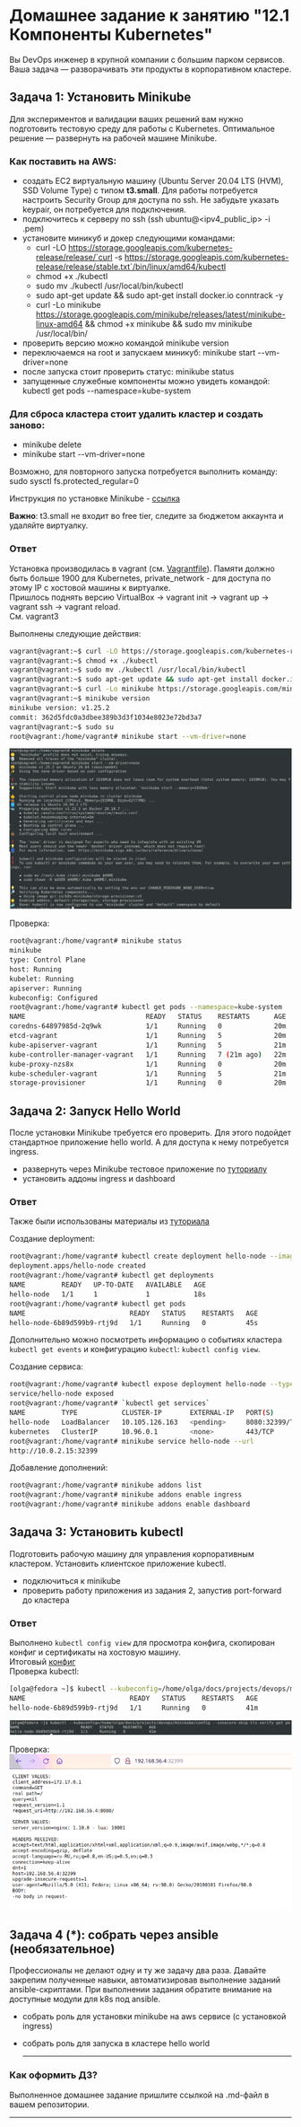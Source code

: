 # Домашнее задание к занятию "12.1 Компоненты Kubernetes"

Вы DevOps инженер в крупной компании с большим парком сервисов. Ваша задача — разворачивать эти продукты в корпоративном кластере.

## Задача 1: Установить Minikube

Для экспериментов и валидации ваших решений вам нужно подготовить тестовую среду для работы с Kubernetes. Оптимальное решение — развернуть на рабочей машине Minikube.

### Как поставить на AWS:
- создать EC2 виртуальную машину (Ubuntu Server 20.04 LTS (HVM), SSD Volume Type) с типом **t3.small**. Для работы потребуется настроить Security Group для доступа по ssh. Не забудьте указать keypair, он потребуется для подключения.
- подключитесь к серверу по ssh (ssh ubuntu@<ipv4_public_ip> -i <keypair>.pem)
- установите миникуб и докер следующими командами:
    - curl -LO https://storage.googleapis.com/kubernetes-release/release/`curl -s https://storage.googleapis.com/kubernetes-release/release/stable.txt`/bin/linux/amd64/kubectl
    - chmod +x ./kubectl
    - sudo mv ./kubectl /usr/local/bin/kubectl
    - sudo apt-get update && sudo apt-get install docker.io conntrack -y
    - curl -Lo minikube https://storage.googleapis.com/minikube/releases/latest/minikube-linux-amd64 && chmod +x minikube && sudo mv minikube /usr/local/bin/
- проверить версию можно командой minikube version
- переключаемся на root и запускаем миникуб: minikube start --vm-driver=none
- после запуска стоит проверить статус: minikube status
- запущенные служебные компоненты можно увидеть командой: kubectl get pods --namespace=kube-system

### Для сброса кластера стоит удалить кластер и создать заново:
- minikube delete
- minikube start --vm-driver=none

Возможно, для повторного запуска потребуется выполнить команду: sudo sysctl fs.protected_regular=0

Инструкция по установке Minikube - [ссылка](https://kubernetes.io/ru/docs/tasks/tools/install-minikube/)

**Важно**: t3.small не входит во free tier, следите за бюджетом аккаунта и удаляйте виртуалку.

### Ответ

Установка производилась в vagrant (см. [Vagrantfile](./Vagrantfile)). Памяти должно быть больше 1900 для Kubernetes, 
private_network - для доступа по этому IP с хостовой машины к виртуалке.  
Пришлось поднять версию VirtualBox -> vagrant init -> vagrant up -> vagrant ssh -> vagrant reload.  
См. vagrant3

Выполнены следующие действия:
```bash
vagrant@vagrant:~$ curl -LO https://storage.googleapis.com/kubernetes-release/release/`curl -s https://storage.googleapis.com/kubernetes-release/release/stable.txt`/bin/linux/amd64/kubectl
vagrant@vagrant:~$ chmod +x ./kubectl
vagrant@vagrant:~$ sudo mv ./kubectl /usr/local/bin/kubectl
vagrant@vagrant:~$ sudo apt-get update && sudo apt-get install docker.io conntrack -y
vagrant@vagrant:~$ curl -Lo minikube https://storage.googleapis.com/minikube/releases/latest/minikube-linux-amd64 && chmod +x minikube && sudo mv minikube /usr/local/bin/
vagrant@vagrant:~$ minikube version
minikube version: v1.25.2
commit: 362d5fdc0a3dbee389b3d3f1034e8023e72bd3a7
vagrant@vagrant:~$ sudo su
root@vagrant:/home/vagrant# minikube start --vm-driver=none
```

![start](img/1-start.png)  

Проверка:  
```bash
root@vagrant:/home/vagrant# minikube status
minikube
type: Control Plane
host: Running
kubelet: Running
apiserver: Running
kubeconfig: Configured
root@vagrant:/home/vagrant# kubectl get pods --namespace=kube-system
NAME                              READY   STATUS    RESTARTS      AGE
coredns-64897985d-2q9wk           1/1     Running   0             20m
etcd-vagrant                      1/1     Running   5             20m
kube-apiserver-vagrant            1/1     Running   5             21m
kube-controller-manager-vagrant   1/1     Running   7 (21m ago)   22m
kube-proxy-nzs8x                  1/1     Running   0             20m
kube-scheduler-vagrant            1/1     Running   5             21m
storage-provisioner               1/1     Running   0             20m
```

## Задача 2: Запуск Hello World
После установки Minikube требуется его проверить. Для этого подойдет стандартное приложение hello world. А для доступа к нему потребуется ingress.

- развернуть через Minikube тестовое приложение по [туториалу](https://kubernetes.io/ru/docs/tutorials/hello-minikube/#%D1%81%D0%BE%D0%B7%D0%B4%D0%B0%D0%BD%D0%B8%D0%B5-%D0%BA%D0%BB%D0%B0%D1%81%D1%82%D0%B5%D1%80%D0%B0-minikube)
- установить аддоны ingress и dashboard

### Ответ
Также были использованы материалы из [туториала](https://kubernetes.io/ru/docs/setup/learning-environment/minikube/)

Создание deployment:  
```bash
root@vagrant:/home/vagrant# kubectl create deployment hello-node --image=k8s.gcr.io/echoserver:1.4
deployment.apps/hello-node created
root@vagrant:/home/vagrant# kubectl get deployments
NAME         READY   UP-TO-DATE   AVAILABLE   AGE
hello-node   1/1     1            1           18s
root@vagrant:/home/vagrant# kubectl get pods
NAME                          READY   STATUS    RESTARTS   AGE
hello-node-6b89d599b9-rtj9d   1/1     Running   0          45s
```

Дополнительно можно посмотреть информацию о событиях кластера `kubectl get events` и конфигурацию `kubectl`: `kubectl config view`.  

Создание сервиса:
```bash
root@vagrant:/home/vagrant# kubectl expose deployment hello-node --type=LoadBalancer --port=8080
service/hello-node exposed
root@vagrant:/home/vagrant# `kubectl get services`
NAME         TYPE           CLUSTER-IP       EXTERNAL-IP   PORT(S)          AGE
hello-node   LoadBalancer   10.105.126.163   <pending>     8080:32399/TCP   5s
kubernetes   ClusterIP      10.96.0.1        <none>        443/TCP          26m
root@vagrant:/home/vagrant# minikube service hello-node --url
http://10.0.2.15:32399
```

Добавление дополнений:
```bash
root@vagrant:/home/vagrant# minikube addons list
root@vagrant:/home/vagrant# minikube addons enable ingress
root@vagrant:/home/vagrant# minikube addons enable dashboard
```

## Задача 3: Установить kubectl

Подготовить рабочую машину для управления корпоративным кластером. Установить клиентское приложение kubectl.
- подключиться к minikube
- проверить работу приложения из задания 2, запустив port-forward до кластера

### Ответ

Выполнено `kubectl config view` для просмотра конфига, скопирован конфиг и сертификаты на хостовую машину.  
Итоговый [конфиг](./config)  
Проверка kubectl:  
```bash
[olga@fedora ~]$ kubectl --kubeconfig=/home/olga/docs/projects/devops/minikube/config --insecure-skip-tls-verify get po
NAME                          READY   STATUS    RESTARTS   AGE
hello-node-6b89d599b9-rtj9d   1/1     Running   0          41m
```
![Запуск kubectl](img/3-1-kubectl.png)

Проверка:  
![Запуск](img/3-2-app.png)

## Задача 4 (*): собрать через ansible (необязательное)

Профессионалы не делают одну и ту же задачу два раза. Давайте закрепим полученные навыки, автоматизировав выполнение заданий  ansible-скриптами. При выполнении задания обратите внимание на доступные модули для k8s под ansible.
- собрать роль для установки minikube на aws сервисе (с установкой ingress)
- собрать роль для запуска в кластере hello world

  ---

### Как оформить ДЗ?

Выполненное домашнее задание пришлите ссылкой на .md-файл в вашем репозитории.

---
